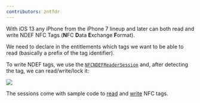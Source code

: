 ```yaml
---
contributors: zntfdr
---
```


With iOS 13 any iPhone from the iPhone 7 lineup and later can both read and write NDEF NFC Tags (**N**FC **D**ata **E**xchange **F**ormat).

We need to declare in the entitlements which tags we want to be able to read (basically a prefix of the tag identifier).

To write NDEF tags, we use the [`NFCNDEFReaderSession`][ndefDocs] and, after detecting the tag, we can read/write/lock it:

![][Image]

The sessions come with sample code to [read][read] and [write][write] NFC tags.

[ndefDocs]: https://developer.apple.com/documentation/corenfc/nfcndefreadersession
[read]: https://developer.apple.com/documentation/corenfc/building_an_nfc_tag-reader_app
[write]: https://developer.apple.com/documentation/corenfc/creating_nfc_tags_from_your_iphone

[Image]: ../../../images/notes/wwdc19/715/image.png